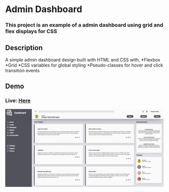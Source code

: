 # Admin Dashboard
### This project is an example of a admin dashboard using grid and flex displays for CSS

## Description
A simple admin dashboard design built with HTML and CSS with, 
*Flexbox
*Grid
*CSS variables for global styling
*Pseudo-classes for hover and click transition events



## Demo
### Live: [Here](https://radclifferr.github.io/Admin-Dashboard/)
![Preview](Images/Dashboard-Screenshot.JPG)

